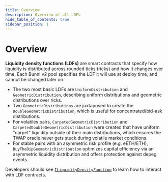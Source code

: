 ```yaml
---
title: Overview
description: Overview of all LDFs
hide_table_of_contents: true
sidebar_position: 1
---
```


# Overview

**Liquidity density functions (LDFs)** are smart contracts that specify how liquidity is distributed across rounded ticks (ricks) and how it changes over time. Each Bunni v2 pool specifies the LDF it will use at deploy time, and cannot be changed later on.

- The two most basic LDFs are `UniformDistribution` and `GeometricDistribution`, describing uniform distributions and geometric distributions over ricks.
- Two `GeometricDistributions` are juxtaposed to create the `DoubleGeometricDistribution`, which is useful for concentrated/bid-ask distributions.
- For volatiles pairs, `CarpetedGeometricDistribution` and `CarpetedDoubleGeometricDistribution` were created that have uniform "carpet" liquidity outside of their main distributions, which ensures the TWAP oracle never gets stuck during volatile market conditions.
- For stable pairs with an asymmetric risk profile (e.g. eETH/ETH), `BuyTheDipGeometricDistribution` optimizes capital efficiency via an asymmetric liquidity distribution and offers protection against depeg events.

Developers should see [`ILiquidityDensityFunction`](./ildf) to learn how to interact with LDF contracts.